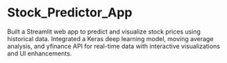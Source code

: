 # Stock_Predictor_App
Built a Streamlit web app to predict and visualize stock prices using historical data. Integrated a Keras deep learning model, moving average analysis, and yfinance API for real-time data with interactive visualizations and UI enhancements.
